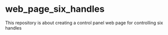 # web_page_six_handles
This repository is about creating a control panel web page for controlling six handles
